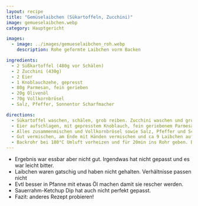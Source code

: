 ```yaml
---
layout: recipe
title: "Gemüselaibchen (Sükartoffeln, Zucchini)"
image: gemueselaibchen.webp
category: Hauptgericht

images:
  - image: ../images/gemueselaibchen_roh.webp
    description: Rohe geformte Laibchen vorm Backen

ingredients:
  - 2 Süßkartoffel (480g vor Schälen)
  - 2 Zucchini (430g)
  - 2 Eier
  - 1 Knoblauchzehe, gepresst
  - 80g Parmesan, fein gerieben
  - 20g Olivenöl
  - 70g Vollkornbrösel
  - Salz, Pfeffer, Sonnentor Scharfmacher

directions:
  - Sükartoffel waschen, schälen, grob reiben. Zucchini waschen und grob reiben
  - Eier aufschlagen, mit gepresstem Knoblauch, fein geriebenem Parmesan und Olivenöl vermischen
  - Alles zusammenmischen und Vollkornbrösel sowie Salz, Pfeffer und Scharfmacher dazugeben
  - Gut vermischen, am Ende mit Händen vermischen und ca 9 Laibchen auf einem Blech mit Backpapier verteilen (NICHT das Gitter nehmen da lassen sie sich nicht gut umdrehen; evtl etwas Öl oben drauf)
  - Backrohr bei 180°C Umluft vorheizen und für 20min ins Rohr geben. Dann Laibchen umdrehen und nochmal 15-20min ins Rohr geben
---
```


- Ergebnis war essbar aber nicht gut. Irgendwas hat nicht gepasst und es war leicht bitter.
- Laibchen waren gatschig und haben nicht gehalten. Verhältnisse passen nicht
- Evtl besser in Pfanne mit etwas Öl machen damit sie rescher werden.
- Sauerrahm-Ketchup Dip hat auch nicht perfekt gepasst.
- Fazit: anderes Rezept probieren!